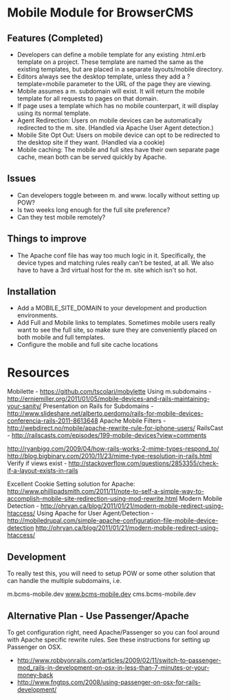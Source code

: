 # Mobile Module for BrowserCMS

## Features (Completed)

* Developers can define a mobile template for any existing .html.erb template on a project. These template are named the same as the existing templates, but are placed in a separate layouts/mobile directory.
* Editors always see the desktop template, unless they add a ?template=mobile parameter to the URL of the page they are viewing.
* Mobile assumes a m. subdomain will exist. It will return the mobile template for all requests to pages on that domain.
* If page uses a template which has no mobile counterpart, it will display using its normal template.
* Agent Redirection: Users on mobile devices can be automatically redirected to the m. site. (Handled via Apache User Agent detection.)
* Mobile Site Opt Out: Users on mobile device can opt to be redirected to the desktop site if they want. (Handled via a cookie)
* Mobile caching: The mobile and full sites have their own separate page cache, mean both can be served quickly by Apache.



## Issues
* Can developers toggle between m. and www. locally without setting up POW?
* Is two weeks long enough for the full site preference?
* Can they test mobile remotely?


## Things to improve

* The Apache conf file has way too much logic in it. Specifically, the device types and matching rules really can't be tested, at all. We also have to have a 3rd virtual host for the m. site which isn't so hot.

## Installation

* Add a MOBILE_SITE_DOMAIN to your development and production environments.
* Add Full and Mobile links to templates. Sometimes mobile users really want to see the full site, so make sure they are conveniently placed on both mobile and full templates.
* Configure the mobile and full site cache locations

# Resources

Mobilette - https://github.com/tscolari/mobylette
Using m.subdomains - http://erniemiller.org/2011/01/05/mobile-devices-and-rails-maintaining-your-sanity/
Presentation on Rails for Subdomains - http://www.slideshare.net/alberto.perdomo/rails-for-mobile-devices-conferencia-rails-2011-8613648
Apache Mobile Filters - http://webdirect.no/mobile/apache-rewrite-rule-for-iphone-users/
RailsCast - http://railscasts.com/episodes/199-mobile-devices?view=comments

http://ryanbigg.com/2009/04/how-rails-works-2-mime-types-respond_to/
http://blog.bigbinary.com/2010/11/23/mime-type-resolution-in-rails.html
Verify if views exist - http://stackoverflow.com/questions/2853355/check-if-a-layout-exists-in-rails

Excellent Cookie Setting solution for Apache: http://www.phillipadsmith.com/2011/11/note-to-self-a-simple-way-to-accomplish-mobile-site-redirection-using-mod-rewrite.html
Modern Mobile Detection - http://ohryan.ca/blog/2011/01/21/modern-mobile-redirect-using-htaccess/
Using Apache for User Agent/Detection - http://mobiledrupal.com/simple-apache-configuration-file-mobile-device-detection
http://ohryan.ca/blog/2011/01/21/modern-mobile-redirect-using-htaccess/

## Development

To really test this, you will need to setup POW or some other solution that can handle the multiple subdomains, i.e.

m.bcms-mobile.dev
www.bcms-mobile.dev
cms.bcms-mobile.dev

## Alternative Plan - Use Passenger/Apache

To get configuration right, need Apache/Passenger so you can fool around with Apache specific rewrite rules. See these instructions for setting up Passenger on OSX.

- http://www.robbyonrails.com/articles/2009/02/11/switch-to-passenger-mod_rails-in-development-on-osx-in-less-than-7-minutes-or-your-money-back
- http://www.fngtps.com/2008/using-passenger-on-osx-for-rails-development/